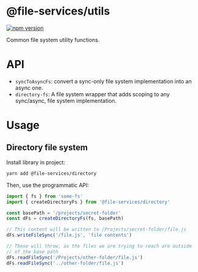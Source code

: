 # @file-services/utils
[![npm version](https://img.shields.io/npm/v/@file-services/utils.svg)](https://www.npmjs.com/package/@file-services/utils)

Common file system utility functions.

# API

- `syncToAsyncFs`: convert a sync-only file system implementation into an async one.
- `directory-fs`: A file system wrapper that adds scoping to any sync/async, file system implementation.

# Usage

## Directory file system
Install library in project:
```sh
yarn add @file-services/directory
```

Then, use the programmatic API:
```ts
import { fs } from 'some-fs'
import { createDirectoryFs } from '@file-services/directory'

const basePath = '/projects/secret-folder'
const dFs = createDirectoryFs(fs, basePath)

// This content will be written to /Projects/secret-folder/file.js
dFs.writeFileSync('/file.js', 'file contents')

// These will throw, as the files we are trying to reach are outside
// of the base path
dFs.readFileSync('/Projects/other-folder/file.js')
dFs.readFileSync('../other-folder/file.js')
```
